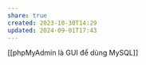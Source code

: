 ```yaml
---
share: true
created: 2023-10-30T14:29
updated: 2024-09-01T17:43
---
```

[[phpMyAdmin là GUI để dùng MySQL]] 
